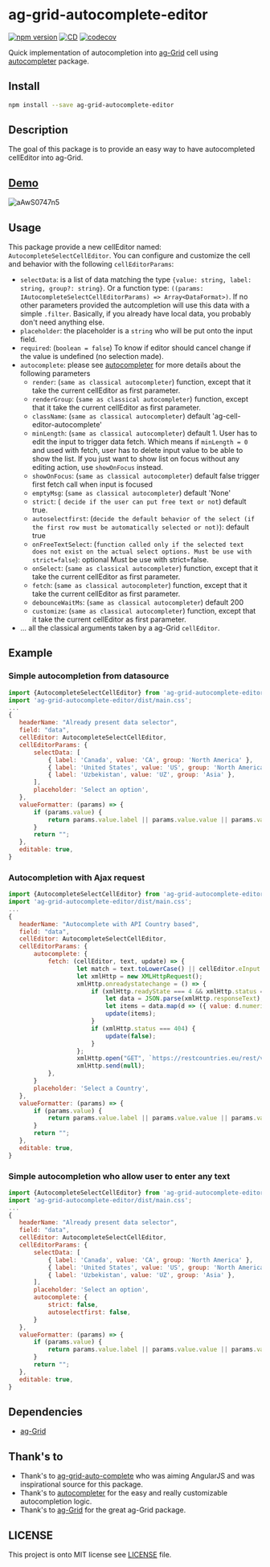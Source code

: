 # ag-grid-autocomplete-editor

[![npm version](https://badge.fury.io/js/ag-grid-autocomplete-editor.svg)](https://badge.fury.io/js/ag-grid-autocomplete-editor)
[![CD](https://github.com/avallete/ag-grid-autocomplete-editor/actions/workflows/cd.yml/badge.svg)](https://github.com/avallete/ag-grid-autocomplete-editor/actions/workflows/cd.yml)
[![codecov](https://codecov.io/gh/avallete/ag-grid-autocomplete-editor/branch/master/graph/badge.svg)](https://codecov.io/gh/avallete/ag-grid-autocomplete-editor)

Quick implementation of autocompletion into [ag-Grid](https://github.com/ag-grid/ag-grid) cell using [autocompleter](https://github.com/kraaden/autocomplete) package.

## Install

```bash
npm install --save ag-grid-autocomplete-editor
```

## Description

The goal of this package is to provide an easy way to have autocompleted cellEditor into ag-Grid.

## [Demo](https://stackblitz.com/edit/ag-grid-autocomplete-editor)

![aAwS0747n5](https://user-images.githubusercontent.com/8771783/54754946-0bdae680-4be5-11e9-9a49-b2b56d0d762c.gif)

## Usage

This package provide a new cellEditor named: `AutocompleteSelectCellEditor`.
You can configure and customize the cell and behavior with the following `cellEditorParams`:

- `selectData`: is a list of data matching the type `{value: string, label: string, group?: string}`. Or a function type: `((params: IAutocompleteSelectCellEditorParams) => Array<DataFormat>)`.
  If no other parameters provided the autcompletion will use this data with a simple `.filter`. Basically, if you already have local data, you probably don't need anything else.
- `placeholder`: the placeholder is a `string` who will be put onto the input field.
- `required`: (`boolean = false`) To know if editor should cancel change if the value is undefined (no selection made).
- `autocomplete`: please see [autocompleter](https://github.com/kraaden/autocomplete) for more details about the following parameters
  - `render`: (`same as classical autocompleter`) function, except that it take the current cellEditor as first parameter.
  - `renderGroup`: (`same as classical autocompleter`) function, except that it take the current cellEditor as first parameter.
  - `className`: (`same as classical autocompleter`) default 'ag-cell-editor-autocomplete'
  - `minLength`: (`same as classical autocompleter`) default 1. User has to edit the input to trigger data fetch. Which means if `minLength = 0` and used with fetch, user has to delete input value to be able to show the list. If you just want to show list on focus without any editing action, use `showOnFocus` instead.
  - `showOnFocus`: (`same as classical autocompleter`) default false trigger first fetch call when input is focused
  - `emptyMsg`: (`same as classical autocompleter`) default 'None'
  - `strict`: (` decide if the user can put free text or not`) default true.
  - `autoselectfirst`: (`decide the default behavior of the select (if the first row must be automatically selected or not)`): default true
  - `onFreeTextSelect`: (`function called only if the selected text does not exist on the actual select options. Must be use with strict=false`): optional Must be use with strict=false.
  - `onSelect`: (`same as classical autocompleter`) function, except that it take the current cellEditor as first parameter.
  - `fetch`: (`same as classical autocompleter`) function, except that it take the current cellEditor as first parameter.
  - `debounceWaitMs`: (`same as classical autocompleter`) default 200
  - `customize`: (`same as classical autocompleter`) function, except that it take the current cellEditor as first parameter.
- ... all the classical arguments taken by a ag-Grid `cellEditor`.

## Example

### Simple autocompletion from datasource

```js
import {AutocompleteSelectCellEditor} from 'ag-grid-autocomplete-editor';
import 'ag-grid-autocomplete-editor/dist/main.css';
...
{
   headerName: "Already present data selector",
   field: "data",
   cellEditor: AutocompleteSelectCellEditor,
   cellEditorParams: {
       selectData: [
           { label: 'Canada', value: 'CA', group: 'North America' },
           { label: 'United States', value: 'US', group: 'North America' },
           { label: 'Uzbekistan', value: 'UZ', group: 'Asia' },
       ],
       placeholder: 'Select an option',
   },
   valueFormatter: (params) => {
       if (params.value) {
           return params.value.label || params.value.value || params.value;
       }
       return "";
   },
   editable: true,
}
```

### Autocompletion with Ajax request

```js
import {AutocompleteSelectCellEditor} from 'ag-grid-autocomplete-editor';
import 'ag-grid-autocomplete-editor/dist/main.css';
...
{
   headerName: "Autocomplete with API Country based",
   field: "data",
   cellEditor: AutocompleteSelectCellEditor,
   cellEditorParams: {
       autocomplete: {
           fetch: (cellEditor, text, update) => {
                   let match = text.toLowerCase() || cellEditor.eInput.value.toLowerCase();
                   let xmlHttp = new XMLHttpRequest();
                   xmlHttp.onreadystatechange = () => {
                       if (xmlHttp.readyState === 4 && xmlHttp.status === 200) {
                           let data = JSON.parse(xmlHttp.responseText);
                           let items = data.map(d => ({ value: d.numericCode, label: d.name, group: d.region }));
                           update(items);
                       }
                       if (xmlHttp.status === 404) {
                           update(false);
                       }
                   };
                   xmlHttp.open("GET", `https://restcountries.eu/rest/v2/name/${match}`, true);
                   xmlHttp.send(null);
           },
       }
       placeholder: 'Select a Country',
   },
   valueFormatter: (params) => {
       if (params.value) {
           return params.value.label || params.value.value || params.value;
       }
       return "";
   },
   editable: true,
}
```

### Simple autocompletion who allow user to enter any text

```js
import {AutocompleteSelectCellEditor} from 'ag-grid-autocomplete-editor';
import 'ag-grid-autocomplete-editor/dist/main.css';
...
{
   headerName: "Already present data selector",
   field: "data",
   cellEditor: AutocompleteSelectCellEditor,
   cellEditorParams: {
       selectData: [
           { label: 'Canada', value: 'CA', group: 'North America' },
           { label: 'United States', value: 'US', group: 'North America' },
           { label: 'Uzbekistan', value: 'UZ', group: 'Asia' },
       ],
       placeholder: 'Select an option',
       autocomplete: {
           strict: false,
           autoselectfirst: false,
       }
   },
   valueFormatter: (params) => {
       if (params.value) {
           return params.value.label || params.value.value || params.value;
       }
       return "";
   },
   editable: true,
}
```

## Dependencies

- [ag-Grid](https://github.com/ag-grid/ag-grid)

## Thank's to

- Thank's to [ag-grid-auto-complete](https://github.com/superman-lopez/ag-grid-auto-complete) who was aiming AngularJS and was inspirational source for this package.
- Thank's to [autocompleter](https://github.com/kraaden/autocomplete) for the easy and really customizable autocompletion logic.
- Thank's to [ag-Grid](https://github.com/ag-grid/ag-grid) for the great ag-Grid package.

## LICENSE

This project is onto MIT license see [LICENSE](./LICENSE) file.
